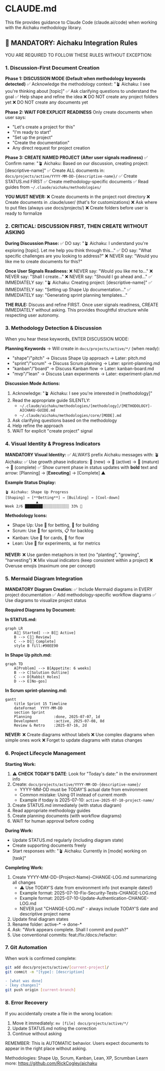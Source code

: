 # CLAUDE.md

This file provides guidance to Claude Code (claude.ai/code) when working with
the Aichaku methodology library.

<!-- AICHAKU:START -->

<!-- AICHAKU:METHODOLOGY:START -->

## 🎯 MANDATORY: Aichaku Integration Rules

YOU ARE REQUIRED TO FOLLOW THESE RULES WITHOUT EXCEPTION:

### 1. Discussion-First Document Creation

**Phase 1: DISCUSSION MODE (Default when methodology keywords detected)** ✅
Acknowledge the methodology context: "🪴 Aichaku: I see you're thinking about
[topic]" ✅ Ask clarifying questions to understand the goal ✅ Help shape and
refine the idea ❌ DO NOT create any project folders yet ❌ DO NOT create any
documents yet

**Phase 2: WAIT FOR EXPLICIT READINESS** Only create documents when user says:

- "Let's create a project for this"
- "I'm ready to start"
- "Set up the project"
- "Create the documentation"
- Any direct request for project creation

**Phase 3: CREATE NAMED PROJECT (After user signals readiness)** ✅ Confirm
name: "🪴 Aichaku: Based on our discussion, creating project:
[descriptive-name]" ✅ Create ALL documents in:
`docs/projects/active/YYYY-MM-DD-{descriptive-name}/` ✅ Create STATUS.md FIRST
✅ Create methodology-specific documents ✅ Read guides from
`~/.claude/aichaku/methodologies/`

**YOU MUST NEVER:** ❌ Create documents in the project root directory ❌ Create
documents in .claude/user/ (that's for customizations) ❌ Ask where to put files
(always use docs/projects/) ❌ Create folders before user is ready to formalize

### 2. CRITICAL: DISCUSSION FIRST, THEN CREATE WITHOUT ASKING

**During Discussion Phase:** ✅ DO say: "🪴 Aichaku: I understand you're
exploring [topic]. Let me help you think through this..." ✅ DO say: "What
specific challenges are you looking to address?" ❌ NEVER say: "Would you like
me to create documents for this?"

**Once User Signals Readiness:** ❌ NEVER say: "Would you like me to..." ❌
NEVER say: "Shall I create..." ❌ NEVER say: "Should I go ahead and..." ✅
IMMEDIATELY say: "🪴 Aichaku: Creating project: [descriptive-name]" ✅
IMMEDIATELY say: "Setting up Shape Up documentation..." ✅ IMMEDIATELY say:
"Generating sprint planning templates..."

**THE RULE:** Discuss and refine FIRST. Once user signals readiness, CREATE
IMMEDIATELY without asking. This provides thoughtful structure while respecting
user autonomy.

### 3. Methodology Detection & Discussion

When you hear these keywords, ENTER DISCUSSION MODE:

**Planning Keywords** → Will create in `docs/projects/active/*/` (when ready):

- "shape"/"pitch" → Discuss Shape Up approach → Later: pitch.md
- "sprint"/"scrum" → Discuss Scrum planning → Later: sprint-planning.md
- "kanban"/"board" → Discuss Kanban flow → Later: kanban-board.md
- "mvp"/"lean" → Discuss Lean experiments → Later: experiment-plan.md

**Discussion Mode Actions:**

1. Acknowledge: "🪴 Aichaku: I see you're interested in [methodology]"
2. Read the appropriate guide SILENTLY:
   - `~/.claude/aichaku/methodologies/[methodology]/[METHODOLOGY]-AICHAKU-GUIDE.md`
   - `~/.claude/aichaku/methodologies/core/[MODE].md`
3. Ask clarifying questions based on the methodology
4. Help refine the approach
5. WAIT for explicit "create project" signal

### 4. Visual Identity & Progress Indicators

**MANDATORY Visual Identity:** ✅ ALWAYS prefix Aichaku messages with: 🪴
Aichaku: ✅ Use growth phase indicators: 🌱 (new) → 🌿 (active) → 🌳 (mature) →
🍃 (complete) ✅ Show current phase in status updates with **bold** text and
arrow: [Planning] → [**Executing**] → [Complete] ▲

**Example Status Display:**

```
🪴 Aichaku: Shape Up Progress
[Shaping] → [**Betting**] → [Building] → [Cool-down]
              ▲
Week 2/6 ████████░░░░░░░░░░░░ 33% 🌿
```

**Methodology Icons:**

- Shape Up: Use 🎯 for betting, 🔨 for building
- Scrum: Use 🏃 for sprints, 📋 for backlog
- Kanban: Use 📍 for cards, 🌊 for flow
- Lean: Use 🧪 for experiments, 📊 for metrics

**NEVER:** ❌ Use garden metaphors in text (no "planting", "growing",
"harvesting") ❌ Mix visual indicators (keep consistent within a project) ❌
Overuse emojis (maximum one per concept)

### 5. Mermaid Diagram Integration

**MANDATORY Diagram Creation:** ✅ Include Mermaid diagrams in EVERY project
documentation ✅ Add methodology-specific workflow diagrams ✅ Use diagrams to
visualize project status

**Required Diagrams by Document:**

**In STATUS.md:**

```mermaid
graph LR
    A[🌱 Started] --> B[🌿 Active]
    B --> C[🌳 Review]
    C --> D[🍃 Complete]
    style B fill:#90EE90
```

**In Shape Up pitch.md:**

```mermaid
graph TD
    A[Problem] --> B[Appetite: 6 weeks]
    B --> C[Solution Outline]
    C --> D[Rabbit Holes]
    D --> E[No-gos]
```

**In Scrum sprint-planning.md:**

```mermaid
gantt
    title Sprint 15 Timeline
    dateFormat  YYYY-MM-DD
    section Sprint
    Planning          :done, 2025-07-07, 1d
    Development       :active, 2025-07-08, 8d
    Review & Retro    :2025-07-16, 2d
```

**NEVER:** ❌ Create diagrams without labels ❌ Use complex diagrams when simple
ones work ❌ Forget to update diagrams with status changes

### 6. Project Lifecycle Management

**Starting Work:**

1. ⚠️ **CHECK TODAY'S DATE**: Look for "Today's date:" in the environment info
2. Create: `docs/projects/active/YYYY-MM-DD-{descriptive-name}/`
   - YYYY-MM-DD must be TODAY'S actual date from environment
   - Common mistake: Using 01 instead of current month
   - Example if today is 2025-07-10: `active-2025-07-10-project-name/`
3. Create STATUS.md immediately (with status diagram)
4. Read appropriate methodology guides
5. Create planning documents (with workflow diagrams)
6. WAIT for human approval before coding

**During Work:**

- Update STATUS.md regularly (including diagram state)
- Create supporting documents freely
- Start responses with: "🪴 Aichaku: Currently in [mode] working on [task]"

**Completing Work:**

1. Create YYYY-MM-DD-{Project-Name}-CHANGE-LOG.md summarizing all changes
   - ⚠️ Use TODAY'S date from environment info (not example dates!)
   - Example format: 2025-07-10-Fix-Security-Tests-CHANGE-LOG.md
   - Example format: 2025-07-10-Update-Authentication-CHANGE-LOG.md
   - NEVER just "CHANGE-LOG.md" - always include TODAY'S date and descriptive
     project name
2. Update final diagram states
3. Rename folder: active-* → done-*
4. Ask: "Work appears complete. Shall I commit and push?"
5. Use conventional commits: feat:/fix:/docs:/refactor:

### 7. Git Automation

When work is confirmed complete:

```bash
git add docs/projects/active/[current-project]/
git commit -m "[type]: [description]

- [what was done]
- [key changes]"
git push origin [current-branch]
```

### 8. Error Recovery

If you accidentally create a file in the wrong location:

1. Move it immediately: `mv [file] docs/projects/active/*/`
2. Update STATUS.md noting the correction
3. Continue without asking

REMEMBER: This is AUTOMATIC behavior. Users expect documents to appear in the
right place without asking.

Methodologies: Shape Up, Scrum, Kanban, Lean, XP, Scrumban Learn more:
https://github.com/RickCogley/aichaku

<!-- AICHAKU:METHODOLOGY:END -->

<!-- AICHAKU:END -->
